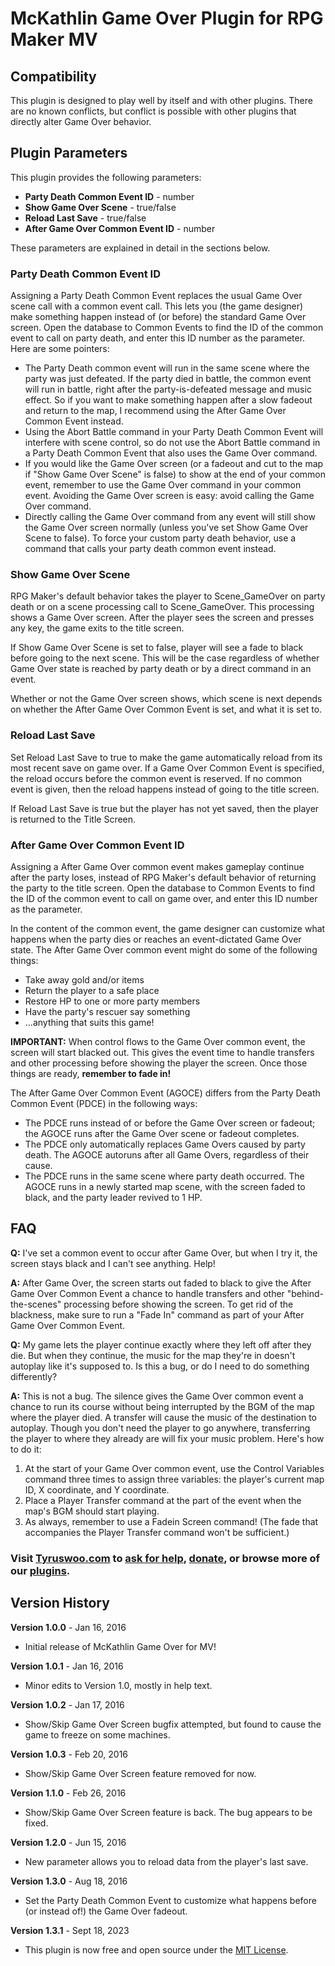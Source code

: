 # McKathlin Game Over Plugin for RPG Maker MV

## Compatibility

This plugin is designed to play well by itself and with other plugins.
There are no known conflicts, but conflict is possible with other plugins
that directly alter Game Over behavior.

## Plugin Parameters

This plugin provides the following parameters:

* **Party Death Common Event ID** - number
* **Show Game Over Scene** - true/false
* **Reload Last Save** - true/false
* **After Game Over Common Event ID** - number

These parameters are explained in detail in the sections below.

### Party Death Common Event ID
Assigning a Party Death Common Event replaces the usual Game Over scene
call with a common event call. This lets you (the game designer) make 
something happen instead of (or before) the standard Game Over screen.
Open the database to Common Events to find the ID of the common event
to call on party death, and enter this ID number as the parameter.
Here are some pointers:
* The Party Death common event will run in the same scene where the party
  was just defeated. If the party died in battle, the common event will run
  in battle, right after the party-is-defeated message and music effect.
  So if you want to make something happen after a slow fadeout
  and return to the map, I recommend using the After Game Over Common Event
  instead.
* Using the Abort Battle command in your Party Death Common Event will
  interfere with scene control, so do not use the Abort Battle command
  in a Party Death Common Event that also uses the Game Over command.
* If you would like the Game Over screen (or a fadeout and cut to the map
  if "Show Game Over Scene" is false) to show at the end of your common
  event, remember to use the Game Over command in your common event.
  Avoiding the Game Over screen is easy: avoid calling the Game Over command.
* Directly calling the Game Over command from any event will still show
  the Game Over screen normally (unless you've set Show Game Over Scene to
  false). To force your custom party death behavior, use a command that
  calls your party death common event instead.

### Show Game Over Scene
RPG Maker's default behavior takes the player to Scene_GameOver on
party death or on a scene processing call to Scene_GameOver.
This processing shows a Game Over screen.
After the player sees the screen and presses any key,
the game exits to the title screen.

If Show Game Over Scene is set to false, player will see a fade to black
before going to the next scene. This will be the case regardless of whether
Game Over state is reached by party death or by a direct command in an event.

Whether or not the Game Over screen shows, which scene is next depends on
whether the After Game Over Common Event is set, and what it is set to.

### Reload Last Save
Set Reload Last Save to true to make the game automatically reload from its
most recent save on game over. If a Game Over Common Event is specified,
the reload occurs before the common event is reserved. If no common event
is given, then the reload happens instead of going to the title screen.

If Reload Last Save is true but the player has not yet saved,
then the player is returned to the Title Screen.

### After Game Over Common Event ID
Assigning a After Game Over common event makes gameplay continue after
the party loses, instead of RPG Maker's default behavior of returning the
party to the title screen. Open the database to Common Events to find the
ID of the common event to call on game over, and enter this ID number as
the parameter.

In the content of the common event, the game designer can customize what
happens when the party dies or reaches an event-dictated Game Over state.
The After Game Over common event might do some of the following things:
* Take away gold and/or items
* Return the player to a safe place
* Restore HP to one or more party members
* Have the party's rescuer say something
* ...anything that suits this game!

**IMPORTANT:** When control flows to the Game Over common event,
the screen will start blacked out. This gives the event time to handle
transfers and other processing before showing the player the screen.
Once those things are ready, **remember to fade in!**

The After Game Over Common Event (AGOCE) differs from the Party Death Common
Event (PDCE) in the following ways:
* The PDCE runs instead of or before the Game Over screen or fadeout;
  the AGOCE runs after the Game Over scene or fadeout completes.
* The PDCE only automatically replaces Game Overs caused by party death.
  The AGOCE autoruns after all Game Overs, regardless of their cause.
* The PDCE runs in the same scene where party death occurred.
  The AGOCE runs in a newly started map scene, with the screen faded to
  black, and the party leader revived to 1 HP.

## FAQ

**Q:** I've set a common event to occur after Game Over, but when I try it, the screen stays black and I can't see anything. Help!

**A:** After Game Over, the screen starts out faded to black to give the After Game Over Common Event a chance to handle transfers and other "behind-the-scenes" processing before showing the screen. To get rid of the blackness, make sure to run a "Fade In" command as part of your After Game Over Common Event.

**Q:** My game lets the player continue exactly where they left off after they die. But when they continue, the music for the map they're in doesn't autoplay like it's supposed to. Is this a bug, or do I need to do something differently?

**A:** This is not a bug. The silence gives the Game Over common event a chance to run its course without being interrupted by the BGM of the map where the player died. A transfer will cause the music of the destination to autoplay. Though you don't need the player to go anywhere, transferring the player to where they already are will fix your music problem. Here's how to do it:

1. At the start of your Game Over common event, use the Control Variables command
   three times to assign three variables: the player's current map ID, X coordinate,
   and Y coordinate.
2. Place a Player Transfer command at the part of the event when the map's BGM should
   start playing.
3. As always, remember to use a Fadein Screen command!
  (The fade that accompanies the Player Transfer command won't be sufficient.)

### Visit [**Tyruswoo.com**](https://www.tyruswoo.com) to [ask for help](https://www.tyruswoo.com/contact-us/), [donate](https://www.tyruswoo.com/donate/), or browse more of our [plugins](https://www.tyruswoo.com/downloads/rpg-maker-plugin-downloads/).

## Version History

**Version 1.0.0** - Jan 16, 2016
- Initial release of McKathlin Game Over for MV!

**Version 1.0.1** - Jan 16, 2016
- Minor edits to Version 1.0, mostly in help text.

**Version 1.0.2** - Jan 17, 2016
- Show/Skip Game Over Screen bugfix attempted, but found to cause the game to freeze on some machines.

**Version 1.0.3** - Feb 20, 2016
- Show/Skip Game Over Screen feature removed for now.

**Version 1.1.0** - Feb 26, 2016
- Show/Skip Game Over Screen feature is back. The bug appears to be fixed.

**Version 1.2.0** - Jun 15, 2016
- New parameter allows you to reload data from the player's last save.

**Version 1.3.0** - Aug 18, 2016
- Set the Party Death Common Event to customize what happens before (or instead of!) the Game Over fadeout.

**Version 1.3.1** - Sept 18, 2023
- This plugin is now free and open source under the [MIT License](https://opensource.org/license/mit/).
